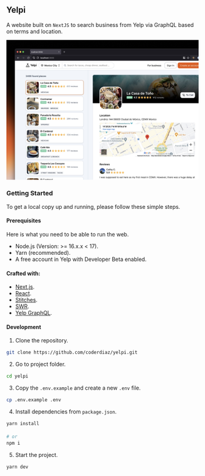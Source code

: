 ## Yelpi
A website built on `NextJS` to search business from Yelp via GraphQL based on terms and location.

![Yelp](./cover.jpeg)

### Getting Started
To get a local copy up and running, please follow these simple steps.

#### Prerequisites
Here is what you need to be able to run the web.
- Node.js (Version: >= 16.x.x < 17).
- Yarn (recommended).
- A free account in Yelp with Developer Beta enabled.

#### Crafted with:
- [Next.js](https://nextjs.org/).
- [React](https://reactjs.org/).
- [Stitches](https://stitches.dev/).
- [SWR](https://swr.vercel.app/).
- [Yelp GraphQL](https://www.yelp.com/developers/graphql/guides/intro).

#### Development
1. Clone the repository.
```sh
git clone https://github.com/coderdiaz/yelpi.git
```

2. Go to project folder.
```sh
cd yelpi
```

3. Copy the `.env.example` and create a new `.env` file.
```sh
cp .env.example .env
```

4. Install dependencies from `package.json`.
```sh
yarn install

# or
npm i
```

5. Start the project.
```sh
yarn dev
```
